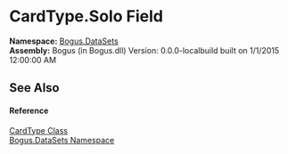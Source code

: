 # CardType.Solo Field
 

**Namespace:**&nbsp;<a href="N_Bogus_DataSets">Bogus.DataSets</a><br />**Assembly:**&nbsp;Bogus (in Bogus.dll) Version: 0.0.0-localbuild built on 1/1/2015 12:00:00 AM

## See Also


#### Reference
<a href="T_Bogus_DataSets_CardType">CardType Class</a><br /><a href="N_Bogus_DataSets">Bogus.DataSets Namespace</a><br />